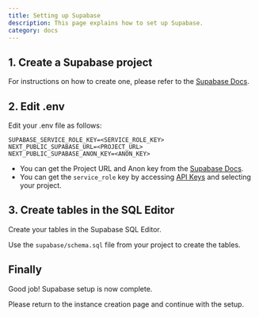 ```yaml
---
title: Setting up Supabase
description: This page explains how to set up Supabase.
category: docs
---
```


## 1. Create a Supabase project

For instructions on how to create one, please refer to the [Supabase Docs](https://supabase.com/docs/guides/getting-started/quickstarts/nextjs).

## 2. Edit .env

Edit your .env file as follows:

```properties [.env]
SUPABASE_SERVICE_ROLE_KEY=<SERVICE_ROLE_KEY>
NEXT_PUBLIC_SUPABASE_URL=<PROJECT_URL>
NEXT_PUBLIC_SUPABASE_ANON_KEY=<ANON_KEY>
```

 - You can get the Project URL and Anon key from the [Supabase Docs](https://supabase.com/docs/guides/getting-started/quickstarts/nextjs).
 - You can get the `service_role` key by accessing [API Keys](https://supabase.com/dashboard/project/_/settings/api-keys) and selecting your project.

## 3. Create tables in the SQL Editor

Create your tables in the Supabase SQL Editor.

Use the `supabase/schema.sql` file from your project to create the tables.

## Finally

Good job! Supabase setup is now complete.

Please return to the instance creation page and continue with the setup.
